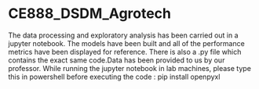 # CE888_DSDM_Agrotech

The data processing and exploratory analysis has been carried out in a jupyter notebook. The models have been built and all of the performance metrics have been displayed for reference. There is also a .py file which contains the exact same code.Data has been provided to us by our professor. While running the jupyter notebook in lab machines, please type this in powershell before executing the code : pip install openpyxl

